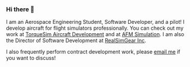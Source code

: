 ### Hi there 👋
I am an Aerospace Engineering Student, Software Developer, and a pilot! I develop aircraft for flight simulators professionally. You can check out my work at [TorqueSim Aircraft Development](https://torquesim.com) and at [AFM Simulation](https://afmsim.com). I am also the Director of Software Development at [RealSimGear Inc](https://realsimgear.com). 

I also frequently perform contract development work, please [email me](mailto:clecomp@hey.com) if you want to discuss!

<!--
**Coop1019/Coop1019** is a ✨ _special_ ✨ repository because its `README.md` (this file) appears on your GitHub profile.

Here are some ideas to get you started:

- 🔭 I’m currently working on ...
- 🌱 I’m currently learning ...
- 👯 I’m looking to collaborate on ...
- 🤔 I’m looking for help with ...
- 💬 Ask me about ...
- 📫 How to reach me: ...
- 😄 Pronouns: ...
- ⚡ Fun fact: ...
-->
